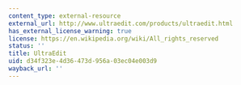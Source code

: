 ```yaml
---
content_type: external-resource
external_url: http://www.ultraedit.com/products/ultraedit.html
has_external_license_warning: true
license: https://en.wikipedia.org/wiki/All_rights_reserved
status: ''
title: UltraEdit
uid: d34f323e-4d36-473d-956a-03ec04e003d9
wayback_url: ''
---
```

